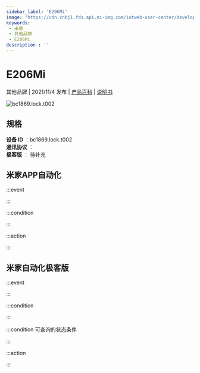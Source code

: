 ```yaml
---
sidebar_label: 'E206Mi'
image: 'https://cdn.cnbj1.fds.api.mi-img.com/iotweb-user-center/developer_1679047687579U8i5H3D6.png?GalaxyAccessKeyId=AKVGLQWBOVIRQ3XLEW&Expires=9223372036854775807&Signature=dsSA216srWva6WcNtPFI5aqImJE='
keywords: 
 - 米家
 - 其他品牌
 - E206Mi
description : ''
---
```

# E206Mi

其他品牌 | 2021/11/4 发布 | [产品百科](https://home.mi.com/webapp/content/baike/product/index.html?model=bc1869.lock.t002/) | [说明书](https://home.mi.com/views/introduction.html?model=bc1869.lock.t002&region=cn)

![bc1869.lock.t002](https://cdn.cnbj1.fds.api.mi-img.com/iotweb-user-center/developer_1679047687579U8i5H3D6.png?GalaxyAccessKeyId=AKVGLQWBOVIRQ3XLEW&Expires=9223372036854775807&Signature=dsSA216srWva6WcNtPFI5aqImJE=)

## 规格  
> 
**设备 ID** ：bc1869.lock.t002  
**通讯协议** ：  
**极客版**  ： 待补充 


## 米家APP自动化  

:::event  

:::

:::condition  

:::

:::action   

:::

## 米家自动化极客版  

:::event  

:::

:::condition  

:::

:::condition 可查询的状态条件  

:::

:::action  

:::

        
